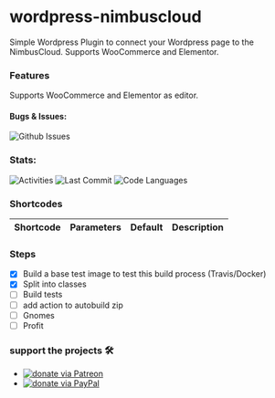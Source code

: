 # wordpress-nimbuscloud
Simple Wordpress Plugin to connect your Wordpress page to the NimbusCloud. Supports WooCommerce and Elementor.

### Features
Supports WooCommerce and Elementor as editor.

#### Bugs & Issues:
![Github Issues](https://img.shields.io/github/issues/andreaskasper/wordpress-nimbuscloud.svg)

### Stats:
![Activities](https://img.shields.io/github/commit-activity/m/andreaskasper/wordpress-nimbuscloud.svg)
![Last Commit](https://img.shields.io/github/last-commit/andreaskasper/wordpress-nimbuscloud.svg)
![Code Languages](https://img.shields.io/github/languages/top/andreaskasper/wordpress-nimbuscloud.svg)

### Shortcodes
| Shortcode             | Parameters | Default | Description                                                        |
|:---------------------:|:----------:|:-------:|:------------------------------------------------------------------ |


### Steps
- [x] Build a base test image to test this build process (Travis/Docker)
- [x] Split into classes
- [ ] Build tests
- [ ] add action to autobuild zip
- [ ] Gnomes
- [ ] Profit

### support the projects :hammer_and_wrench:
* [![donate via Patreon](https://img.shields.io/badge/Donate-Patreon-green.svg)](https://www.patreon.com/AndreasKasper)
* [![donate via PayPal](https://img.shields.io/badge/Donate-PayPal-green.svg)](https://www.paypal.me/AndreasKasper)
